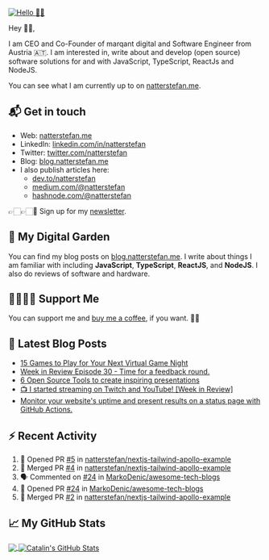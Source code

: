[![Hello 👋🏻](https://pbs.twimg.com/profile_banners/214395203/1609525620/1500x500)][1]

Hey 👋🏻,

I am CEO and Co-Founder of marqant digital and Software Engineer from Austria
🇦🇹. I am interested in, write about and develop (open source) software solutions
for and with JavaScript, TypeScript, ReactJs and NodeJS.

You can see what I am currently up to on [natterstefan.me][1].

## 📬 Get in touch

- Web: [natterstefan.me][1]
- LinkedIn: [linkedin.com/in/natterstefan][2]
- Twitter: [twitter.com/natterstefan][3]
- Blog: [blog.natterstefan.me][4]
- I also publish articles here:
  - [dev.to/natterstefan][10]
  - [medium.com/@natterstefan][6]
  - [hashnode.com/@natterstefan][7]

👉🏻👉🏻📧 Sign up for my [newsletter][5].

## 🌳 My Digital Garden

You can find my blog posts on [blog.natterstefan.me][4]. I write about things I
am familiar with including **JavaScript**, **TypeScript**, **ReactJS**, and
**NodeJS**. I also do reviews of software and hardware.

## 🤜🏻🤛🏻 Support Me

You can support me and [buy me a coffee][8], if you want. 🙏🏻

## 📕 Latest Blog Posts

<!-- BLOG-POST-LIST:START -->
- [15 Games to Play for Your Next Virtual Game Night](https://blog.natterstefan.me/15-games-to-play-for-your-next-virtual-game-night)
- [Week in Review Episode 30 - Time for a feedback round.](https://blog.natterstefan.me/week-in-review-episode-30-time-for-a-feedback-round)
- [6 Open Source Tools to create inspiring presentations](https://blog.natterstefan.me/6-open-source-tools-to-create-inspiring-presentations)
- [📺 I started streaming on Twitch and YouTube! [Week in Review]](https://blog.natterstefan.me/i-started-streaming-on-twitch-and-youtube-week-in-review)
- [Monitor your website's uptime and present results on a status page with GitHub Actions.](https://blog.natterstefan.me/monitor-your-websites-uptime-and-present-results-on-a-status-page-with-github-actions)
<!-- BLOG-POST-LIST:END -->

## :zap: Recent Activity

<!--START_SECTION:activity-->
1. 💪 Opened PR [#5](https://github.com/natterstefan/nextjs-tailwind-apollo-example/pull/5) in [natterstefan/nextjs-tailwind-apollo-example](https://github.com/natterstefan/nextjs-tailwind-apollo-example)
2. 🎉 Merged PR [#4](https://github.com/natterstefan/nextjs-tailwind-apollo-example/pull/4) in [natterstefan/nextjs-tailwind-apollo-example](https://github.com/natterstefan/nextjs-tailwind-apollo-example)
3. 🗣 Commented on [#24](https://github.com/MarkoDenic/awesome-tech-blogs/issues/24) in [MarkoDenic/awesome-tech-blogs](https://github.com/MarkoDenic/awesome-tech-blogs)
4. 💪 Opened PR [#24](https://github.com/MarkoDenic/awesome-tech-blogs/pull/24) in [MarkoDenic/awesome-tech-blogs](https://github.com/MarkoDenic/awesome-tech-blogs)
5. 🎉 Merged PR [#2](https://github.com/natterstefan/nextjs-tailwind-apollo-example/pull/2) in [natterstefan/nextjs-tailwind-apollo-example](https://github.com/natterstefan/nextjs-tailwind-apollo-example)
<!--END_SECTION:activity-->

## &#x1f4c8; My GitHub Stats

<a href="https://github.com/natterstefan/natterstefan">
  <img align="center" src="https://github-readme-stats.vercel.app/api/top-langs/?username=natterstefan&hide=java,html&title_color=ffffff&text_color=c9cacc&icon_color=2bbc8a&bg_color=1d1f21" />
</a>

<a href="https://github.com/natterstefan/natterstefan">
  <img align="center" src="https://github-readme-stats.vercel.app/api?username=natterstefan&show_icons=true&line_height=27&count_private=true&title_color=ffffff&text_color=c9cacc&icon_color=2bbc8a&bg_color=1d1f21" alt="Catalin's GitHub Stats" />
</a>

[1]:
  https://natterstefan.me/?utm_source=github.com&utm_medium=gh-profile-natterstefan&utm_campaign=natterstefan
[2]: https://www.linkedin.com/in/natterstefan
[3]: https://www.twitter.com/natterstefan
[4]: https://blog.natterstefan.me
[5]:
  https://newsletter.natterstefan.me?utm_source=github.com&utm_medium=gh-profile-natterstefan&utm_campaign=natterstefan
[6]: https://medium.com/@natterstefan
[7]: https://hashnode.com/@natterstefan
[8]: https://nttr.st/2QoQhEb
[9]: https://nttr.st/2YEatXb
[10]: https://dev.to/natterstefan
